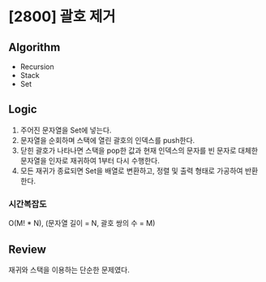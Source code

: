 # [2800] 괄호 제거

## Algorithm

- Recursion
- Stack
- Set

## Logic

1. 주어진 문자열을 Set에 넣는다.
2. 문자열을 순회하며 스택에 열린 괄호의 인덱스를 push한다.
3. 닫힌 괄호가 나타나면 스택을 pop한 값과 현재 인덱스의 문자를 빈 문자로 대체한 문자열을 인자로 재귀하여 1부터 다시 수행한다.
4. 모든 재귀가 종료되면 Set을 배열로 변환하고, 정렬 및 출력 형태로 가공하여 반환한다.

### 시간복잡도

O(M! * N), (문자열 길이 = N, 괄호 쌍의 수 = M)

## Review

재귀와 스택을 이용하는 단순한 문제였다.